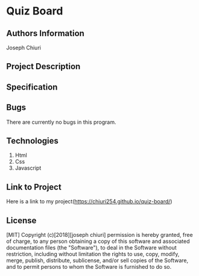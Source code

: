 
# Quiz Board

## Authors Information
Joseph Chiuri
## Project Description

## Specification

## Bugs
There are currently no bugs in this program.
## Technologies
1. Html
2. Css
3. Javascript

## Link to Project
Here is a link to my project(https://chiuri254.github.io/quiz-board/)
## License
[MIT] Copyright (c)[2018][joseph chiuri] permission is hereby granted, free of charge, to any person obtaining a copy of this software and associated documentation files (the "Software"), to deal in the Software without restriction, including without limitation the rights to use, copy, modify, merge, publish, distribute, sublicense, and/or sell copies of the Software, and to permit persons to whom the Software is furnished to do so.